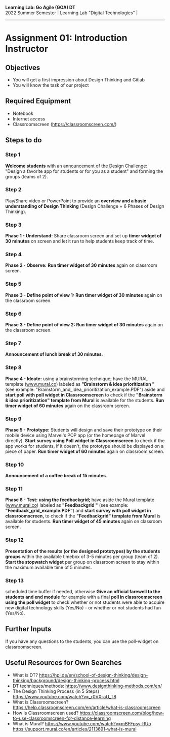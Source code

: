 <!--- Learning Lab: "Digital Technologies" DT
Author: Mert Ünal 		Date: 2022

-->



**Learning Lab: Go Agile (GOA) DT**   
2022 Summer Semester | Learning Lab "Digital Technologies" |  

***
# Assignment 01: Introduction Instructor

## Objectives
- You will get a first impression about Design Thinking and Gitlab
- You will know the task of our project

## Required Equipment
- Notebook
- Internet access
- Classroomscreen (https://classroomscreen.com/)

## Steps to do


### Step 1
**Welcome students** with an announcement of the Design Challenge: "Design a favorite app for students or for you as a student" and forming the groups (teams of 2). 

### Step 2
Play/Share video or PowerPoint to provide an **overview and a basic understanding of Design Thinking** (Design Challenge + 6 Phases of Design Thinking). 

### Step 3
**Phase 1 - Understand:** Share classroom screen and set up **timer widget of 30 minutes** on screen and let it run to help students keep track of time.

### Step 4
**Phase 2 - Observe:** **Run timer widget of 30 minutes** again on classroom screen.

### Step 5
**Phase 3 - Define point of view 1:** **Run timer widget of 30 minutes** again on the classroom screen.

### Step 6
**Phase 3 - Define point of view 2: Run timer widget of 30 minutes** again on the classroom screen.

### Step 7
**Announcement of lunch break of 30 minutes**.

### Step 8
**Phase 4 - Ideate:** using a brainstorming technique; have the MURAL template (www.mural.co) labeled as **"Brainstorm & idea prioritization "** (see example: "Brainstorm_and_idea_prioritization_example.PDF") aside and **start poll with poll widget in Classroomscreen** to check if the **"Brainstorm & idea prioritization" template from Mural** is available for the students. **Run timer widget of 60 minutes** again on the classroom screen.

### Step 9
**Phase 5 - Prototype:** Students will design and save their prototype on their mobile device using Marvel's POP app (or the homepage of Marvel directly). **Start survey using Poll widget in Classroomscreen** to check if the app works for students, if it doesn't, the prototype should be displayed on a piece of paper. **Run timer widget of 60 minutes** again on classroom screen.

### Step 10
**Announcement of a coffee break of 15 minutes**.

### Step 11
**Phase 6 - Test:** **using the feedbackgrid;** have aside the Mural template (www.mural.co) labeled as **"Feedbackgrid "** (see example: **"Feedback_grid_example.PDF"**) and **start survey with poll widget in classroomscreen,** to check if the **"Feedbackgrid" template from Mural** is available for students. **Run timer widget of 45 minutes** again on classroom screen.

### Step 12
**Presentation of the results (or the designed prototypes) by the students groups** within the available timebox of 3-5 minutes per group (team of 2). **Start the stopwatch widget** per group on classroom screen to stay within the maximum available time of 5 minutes.

### Step 13
scheduled time buffer if needed, otherwise **Give an official farewell to the students and end module** for example with a final **poll in classroomscreen using the poll widget** to check whether or not students were able to acquire new digital technology skills (Yes/No) - or whether or not students had fun (Yes/No).



## Further Inputs

If you have any questions to the students, you can use the poll-widget on classroomscreen.


## Useful Resources for Own Searches

- What is DT? <https://hpi.de/en/school-of-design-thinking/design-thinking/background/design-thinking-process.html>
- DT techniques/methods: <https://www.designthinking-methods.com/en/>
- The Design Thinking Process (in 5 Steps) <https://www.youtube.com/watch?v=_r0VX-aU_T8>
- What is Classroomscreen? <https://help.classroomscreen.com/en/article/what-is-classroomscreen>
- How is Classroomscreen used? <https://classroomscreen.com/blog/how-to-use-classroomscreen-for-distance-learning>
- What is Mural? <https://www.youtube.com/watch?v=mBFFpsy-RUo>  <https://support.mural.co/en/articles/2113691-what-is-mural> 


